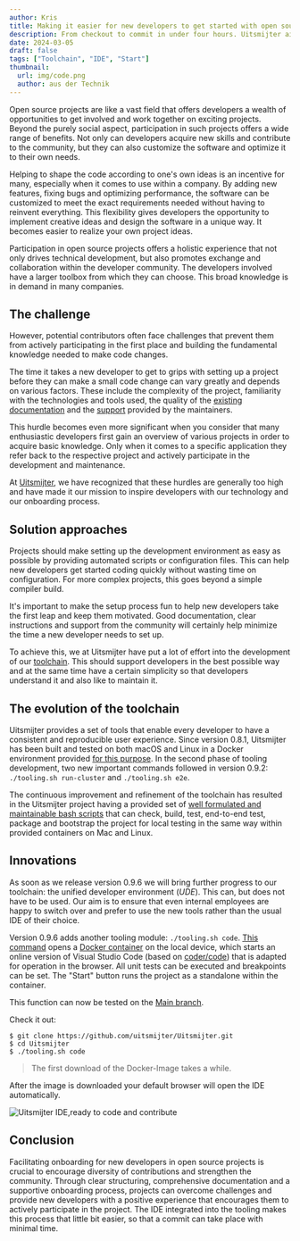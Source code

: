 ```yaml
---
author: Kris
title: Making it easier for new developers to get started with open source projects
description: From checkout to commit in under four hours. Uitsmijter aims to make it easier to get started with coding by providing a user-friendly development environment and a comprehensive toolchain.
date: 2024-03-05
draft: false
tags: ["Toolchain", "IDE", "Start"]
thumbnail: 
  url: img/code.png
  author: aus der Technik
---
```


Open source projects are like a vast field that offers developers a wealth of 
opportunities to get involved and work together on exciting projects. Beyond the purely 
social aspect, participation in such projects offers a wide range of benefits. Not only 
can developers acquire new skills and contribute to the community, but they can also 
customize the software and optimize it to their own needs.

Helping to shape the code according to one's own ideas is an incentive for many, 
especially when it comes to use within a company. By adding new features, fixing bugs 
and optimizing performance, the software can be customized to meet the exact requirements 
needed without having to reinvent everything. This flexibility gives developers the 
opportunity to implement creative ideas and design the software in a unique way. It 
becomes easier to realize your own project ideas.

Participation in open source projects offers a holistic experience that not only
drives technical development, but also promotes exchange and collaboration within the 
developer community. The developers involved have a larger toolbox from which they can 
choose. This broad knowledge is in demand in many companies.

## The challenge
However, potential contributors often face challenges that prevent them from actively 
participating in the first place and building the fundamental knowledge needed to make 
code changes.

The time it takes a new developer to get to grips with setting up a project before they 
can make a small code change can vary greatly and depends on various factors. These 
include the complexity of the project, familiarity with the technologies and tools used, 
the quality of the [existing documentation](https://docs.uitsmijter.io) and the 
[support](https://discourse.uitsmijter.io) provided by the maintainers. 

This hurdle becomes even more significant when you consider that many enthusiastic 
developers first gain an overview of various projects in order to acquire basic 
knowledge. Only when it comes to a specific application they refer back to the 
respective project and actively participate in the development and maintenance.

At [Uitsmijter](https://uitsmijter.io), we have recognized that these hurdles are 
generally too high and have made it our mission to inspire developers with our 
technology and our onboarding process.

## Solution approaches
Projects should make setting up the development environment as easy as possible by 
providing automated scripts or configuration files. This can help new developers get 
started coding quickly without wasting time on configuration. For more complex projects, 
this goes beyond a simple compiler build.

It's important to make the setup process fun to help new developers take the first leap 
and keep them motivated. Good documentation, clear instructions and support from the 
community will certainly help minimize the time a new developer needs to set up.

To achieve this, we at Uitsmijter have put a lot of effort into the development of our 
[toolchain](https://docs.uitsmijter.io/contribution/tooling/). This should support 
developers in the best possible way and at the same time have a certain simplicity so 
that developers understand it and also like to maintain it.

## The evolution of the toolchain
Uitsmijter provides a set of tools that enable every developer to have a consistent 
and reproducible user experience. Since version 0.8.1, Uitsmijter has been built 
and tested on both macOS and Linux in a Docker environment provided 
[for this purpose](https://github.com/uitsmijter/Buildbox). In the second 
phase of tooling development, two new important commands followed in version 0.9.2: 
`./tooling.sh run-cluster` and `./tooling.sh e2e`.

The continuous improvement and refinement of the toolchain has resulted in the Uitsmijter 
project having a provided set of 
[well formulated and maintainable bash scripts](https://github.com/uitsmijter/Uitsmijter/tree/main/Deployment/tooling/includes) 
that can check, build, test, end-to-end test, package and bootstrap the project for 
local testing in the same way within provided containers on Mac and Linux.

## Innovations
As soon as we release version 0.9.6 we will bring further progress to our toolchain: the 
unified developer environment (*UDE*). This can, but does not have to be used. Our aim is 
to ensure that even internal employees are happy to switch over and prefer to use the 
new tools rather than the usual IDE of their choice.

Version 0.9.6 adds another tooling module: `./tooling.sh code`. 
[This command](https://docs.uitsmijter.io/contribution/tooling/#code) opens a 
[Docker container](https://github.com/uitsmijter/swift-codeserver) on the local device, 
which starts an online version of Visual Studio Code (based on 
[coder/code](https://github.com/coder/code-server)) that is adapted for operation in 
the browser. All unit tests can be executed and breakpoints can be set. The "Start" button 
runs the project as a standalone within the container.

This function can now be tested on the [Main branch](https://github.com/uitsmijter/Uitsmijter).

Check it out: 
```shell
$ git clone https://github.com/uitsmijter/Uitsmijter.git
$ cd Uitsmijter
$ ./tooling.sh code
```
> The first download of the Docker-Image takes a while.

After the image is downloaded your default browser will open the IDE automatically. 

![Uitsmijter IDE,ready to code and contribute](../../img/code-tests.png)

## Conclusion
Facilitating onboarding for new developers in open source projects is crucial to 
encourage diversity of contributions and strengthen the community. Through clear 
structuring, comprehensive documentation and a supportive onboarding process, projects 
can overcome challenges and provide new developers with a positive experience that 
encourages them to actively participate in the project. The IDE integrated into the 
tooling makes this process that little bit easier, so that a commit can take place with 
minimal time.
